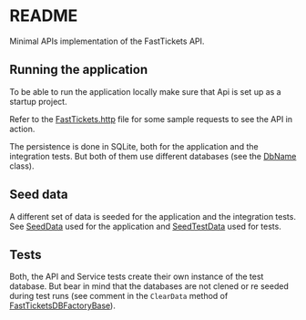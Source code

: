 # README

Minimal APIs implementation of the FastTickets API.

## Running the application

To be able to run the application locally make sure that Api is set up as a startup project.

Refer to the [FastTickets.http](/FastTickets.http) file for some sample requests to see the API in action.

The persistence is done in SQLite, both for the application and the integration tests. But both of them use different databases (see the [DbName](/Persistence/DbName.cs) class).

## Seed data

A different set of data is seeded for the application and the integration tests. See [SeedData](/Persistence/Data/SeedData.cs) used for the application and [SeedTestData](/Persistence/Data/SeedTestData.cs) used for tests.

## Tests

Both, the API and Service tests create their own instance of the test database. But bear in mind that the databases are not clened or re seeded during test runs (see comment in the `ClearData` method of [FastTicketsDBFactoryBase](/Persistence/DBFactories/FastTicketsDBFactoryBase.cs)).
